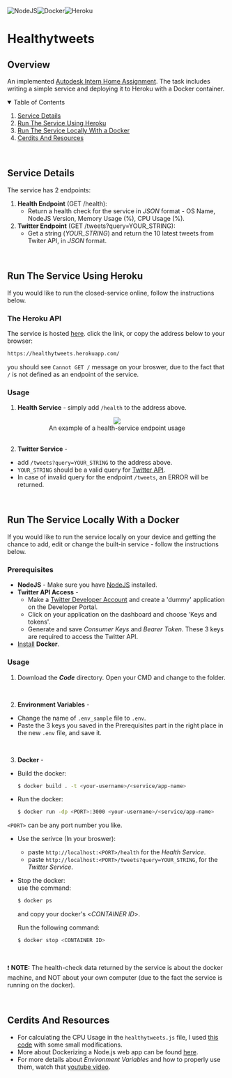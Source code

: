 <img alt="NodeJS" src="https://img.shields.io/badge/node.js-%2343853D.svg?style=for-the-badge&logo=node-dot-js&logoColor=white"/><img alt="Docker" src="https://img.shields.io/badge/docker-%230db7ed.svg?style=for-the-badge&logo=docker&logoColor=white"/><img alt="Heroku" src="https://img.shields.io/badge/heroku-%23430098.svg?style=for-the-badge&logo=heroku&logoColor=white"/>

# Healthytweets

## Overview
An implemented [Autodesk Intern Home Assignment](https://gist.github.com/guyguyon/f33f8cbd0fa2216d133070e9437f628a). The task includes writing a simple service and deploying it to Heroku with a Docker container.
<br/>


<details open="open">
  <summary>Table of Contents</summary>
  <ol>
    <li><a href="#service-details">Service Details</a></li>
    <li><a href="#run-the-service-using-heroku">Run The Service Using Heroku</a></li>
    <li><a href="#run-the-service-locally-with-a-docker">Run The Service Locally With a Docker</a></li>
    <li><a href="#cerdits-and-resources">Cerdits And Resources</a></li>
  </ol>
</details>
<br/>

## Service Details
The service has 2 endpoints:
1. __Health Endpoint__ (GET /health):
   * Return a health check for the service in _JSON_ format - OS Name, NodeJS Version, Memory Usage (%), CPU Usage (%).  
2. __Twitter Endpoint__ (GET /tweets?query=YOUR_STRING):
   * Get a string (_YOUR_STRING_) and return the 10 latest tweets from Twiter API, in _JSON_ format. 
   
  <br/>
  
## Run The Service Using Heroku
If you would like to run the closed-service online, follow the instructions below.
  
### The Heroku API
The service is hosted [here](https://healthytweets.herokuapp.com/). click the link, or copy the address below to your browser:
   ```sh
   https://healthytweets.herokuapp.com/
   ```
 you should see `Cannot GET /` message on your broswer, due to the fact that `/` is not defined as an endpoint of the service.
 
 ### Usage
 1. __Health Service__ - simply add `/health` to the address above.
 <div align="center">
 <img src="https://i.ibb.co/CP5VFgp/health.png"</img>
 </div>
 <div align="center">
  An example of a health-service endpoint usage
 </div>
 <br/>
   
 2. __Twitter Service__ - 
  * add `/tweets?query=YOUR_STRING` to the address above.  
  * `YOUR_STRING` should be a valid query for [Twitter API](https://developer.twitter.com/en/docs/twitter-api).  
  * In case of invalid query for the endpoint `/tweets`, an ERROR will be returned.
 <br/>

## Run The Service Locally With a Docker
If you would like to run the service locally on your device and getting the chance to add, edit or change the built-in service - follow the instructions below.  
### Prerequisites
* __NodeJS__ - Make sure you have [NodeJS](https://nodejs.org/en/) installed.
* __Twitter API Access__ - 
  * Make a [Twitter Developer Account](https://developer.twitter.com/en/apply-for-access) and create a 'dummy' application on the Developer Portal.
  * Click on your application on the dashboard and choose 'Keys and tokens'.
  * Generate and save _Consumer Keys_ and _Bearer Token_. These 3 keys are required to access the Twitter API.
* [Install](https://www.docker.com/get-started) __Docker__.

  
### Usage
1. Download the ___Code___ directory. Open your CMD and change to the folder.  
<br/>

2. __Environment Variables__ -
  * Change the name of `.env_sample` file to `.env`.
  * Paste the 3 keys you saved in the Prerequisites part in the right place in the new `.env` file, and save it.  
<br/>

3. __Docker__ -
  * Build the docker:
    ```sh
    $ docker build . -t <your-username>/<service/app-name>
    ```
      
  * Run the docker:
    ```sh
    $ docker run -dp <PORT>:3000 <your-username>/<service/app-name>
    ```
   `<PORT>` can be any port number you like. 
     
  * Use the serivce (In your broswer):  
     * paste `http://localhost:<PORT>/health` for the _Health Service_.        
     * paste `http://localhost:<PORT>/tweets?query=YOUR_STRING`, for the _Twitter Service_.  
     
       
  * Stop the docker:  
    use the command: 
    ```sh
    $ docker ps
    ``` 
    and copy your docker's <_CONTAINER ID_>.  
    
    Run the following command:
    ```sh
    $ docker stop <CONTAINER ID>
    ```
  <br/>
  
  :exclamation:  __NOTE:__ The health-check data returned by the service is about the docker machine, and NOT about your own computer (due to the fact the service is running on the docker).
  
  <br/>


  
## Cerdits And Resources
* For calculating the CPU Usage in the  `healthytweets.js` file, I used [this code](https://gist.github.com/bag-man/5570809) with some small modifications.
* More about Dockerizing a Node.js web app can be found [here](https://nodejs.org/en/docs/guides/nodejs-docker-webapp/).
* For more details about _Environment Variables_ and how to properly use them, watch that [youtube video](https://www.youtube.com/watch?v=17UVejOw3zA).

   


